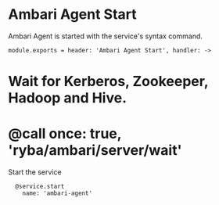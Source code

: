 
# Ambari Agent Start

Ambari Agent is started with the service's syntax command.

    module.exports = header: 'Ambari Agent Start', handler: ->

# Wait for Kerberos, Zookeeper, Hadoop and Hive.
# 
#       @call once: true, 'ryba/ambari/server/wait'

Start the service

      @service.start
        name: 'ambari-agent'
